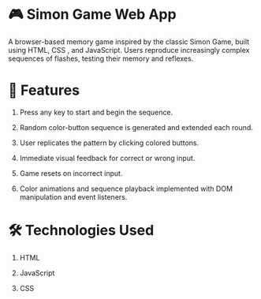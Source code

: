 # 🎮 Simon Game Web App
A browser-based memory game inspired by the classic Simon Game, built using HTML, CSS , and JavaScript. Users reproduce increasingly complex sequences of flashes, testing their memory and reflexes.

# 🚀 Features
1. Press any key to start and begin the sequence.

2. Random color-button sequence is generated and extended each round.

3. User replicates the pattern by clicking colored buttons.

4. Immediate visual feedback for correct or wrong input.

5. Game resets on incorrect input.

6. Color animations and sequence playback implemented with DOM manipulation and event listeners.

# 🛠️ Technologies Used
1. HTML

2. JavaScript

3. CSS




